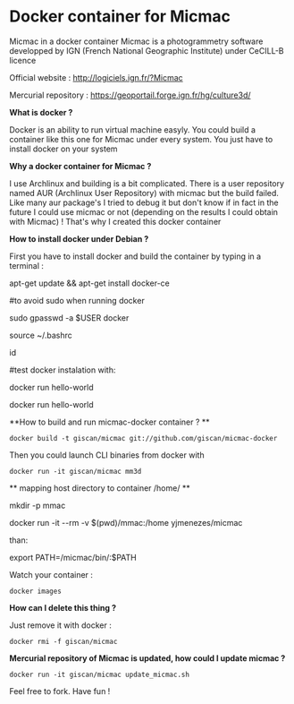 # Docker container for Micmac
Micmac in a docker container
Micmac is a photogrammetry software developped by IGN (French National Geographic Institute) under CeCILL-B licence

Official website : http://logiciels.ign.fr/?Micmac

Mercurial repository : https://geoportail.forge.ign.fr/hg/culture3d/



**What is docker ?**

Docker is an ability to run virtual machine easyly. You could build a container like this one for Micmac under every system. You just have to install docker on your system



**Why a docker container for Micmac ?**

I use Archlinux and building is a bit complicated. There is a user repository named AUR (Archlinux User Repository) with micmac but the build failed. Like many aur package's I tried to debug it but don't know if in fact in the future I could use micmac or not (depending on the results I could obtain with Micmac) ! That's why I created this docker container



**How to install docker under Debian ?**

First you have to install docker and build the container by typing in a terminal :

apt-get update && apt-get install docker-ce

#to avoid sudo when running docker

sudo gpasswd -a $USER docker

source ~/.bashrc

id

#test docker instalation with:

docker run hello-world

docker run hello-world

**How to build and run micmac-docker container ? **

`docker build -t giscan/micmac git://github.com/giscan/micmac-docker`

Then you could launch CLI binaries from docker with 

`docker run -it giscan/micmac mm3d`

** mapping host directory to container /home/ **

mkdir -p mmac

docker run -it --rm -v $(pwd)/mmac:/home  yjmenezes/micmac

than:

export PATH=/micmac/bin/:$PATH

Watch your container : 

`docker images`


**How can I delete this thing ?**

Just remove it with docker : 

`docker rmi -f giscan/micmac`


**Mercurial repository of Micmac is updated, how could I update micmac ?**

`docker run -it giscan/micmac update_micmac.sh`



Feel free to fork. Have fun !

